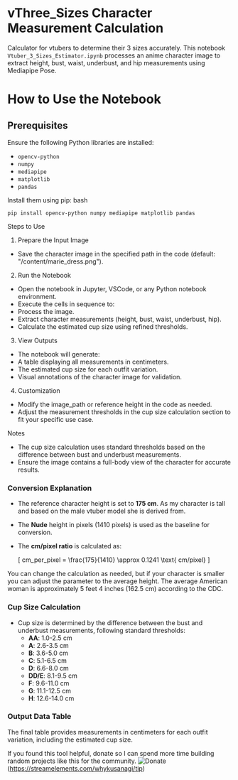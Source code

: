 # vThree_Sizes Character Measurement Calculation
Calculator for vtubers to determine their 3 sizes accurately.
This notebook `Vtuber_3_Sizes_Estimator.ipynb` processes an anime character image to extract height, bust, waist, underbust, and hip measurements using Mediapipe Pose.

# How to Use the Notebook

## Prerequisites

Ensure the following Python libraries are installed:

- `opencv-python`
- `numpy`
- `mediapipe`
- `matplotlib`
- `pandas`

Install them using pip:
bash
```
pip install opencv-python numpy mediapipe matplotlib pandas
```
Steps to Use

1. Prepare the Input Image
- Save the character image in the specified path in the code (default: "/content/marie_dress.png").

2. Run the Notebook
- Open the notebook in Jupyter, VSCode, or any Python notebook environment.
- Execute the cells in sequence to:
- Process the image.
- Extract character measurements (height, bust, waist, underbust, hip).
- Calculate the estimated cup size using refined thresholds.

3. View Outputs
- The notebook will generate:
- A table displaying all measurements in centimeters.
- The estimated cup size for each outfit variation.
- Visual annotations of the character image for validation.

4. Customization
- Modify the image_path or reference height in the code as needed.
- Adjust the measurement thresholds in the cup size calculation section to fit your specific use case.

Notes
- The cup size calculation uses standard thresholds based on the difference between bust and underbust measurements.
- Ensure the image contains a full-body view of the character for accurate results.


### Conversion Explanation
- The reference character height is set to **175 cm**. As my character is tall and based on the male vtuber model she is derived from.
- The **Nude** height in pixels (1410 pixels) is used as the baseline for conversion.
- The **cm/pixel ratio** is calculated as:
  
  \[
  cm\_per\_pixel = \frac{175}{1410} \approx 0.1241 \text{ cm/pixel}
  \]

You can change the calculation as needed, but if your character is smaller you can adjust the parameter to the average height.
The average American woman is approximately 5 feet 4 inches (162.5 cm) according to the CDC.

### Cup Size Calculation
- Cup size is determined by the difference between the bust and underbust measurements, following standard thresholds:
  - **AA**: 1.0-2.5 cm
  - **A**: 2.6-3.5 cm
  - **B**: 3.6-5.0 cm
  - **C**: 5.1-6.5 cm
  - **D**: 6.6-8.0 cm
  - **DD/E**: 8.1-9.5 cm
  - **F**: 9.6-11.0 cm
  - **G**: 11.1-12.5 cm
  - **H**: 12.6-14.0 cm

### Output Data Table
The final table provides measurements in centimeters for each outfit variation, including the estimated cup size.

If you found this tool helpful, donate so I can spend more time building random projects like this for the community. 
![Donate](https://s3.whykusanagi.xyz/Simple_Header_Image.png)(https://streamelements.com/whykusanagi/tip)
